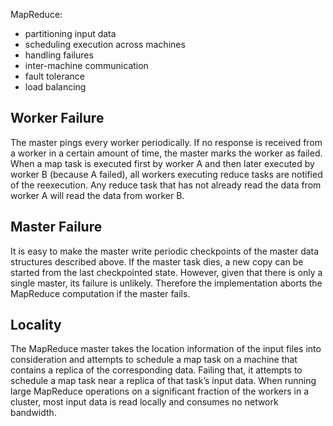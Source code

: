 MapReduce:

- partitioning input data
- scheduling execution across machines
- handling failures
- inter-machine communication
- fault tolerance
- load balancing

## Worker Failure

The master pings every worker periodically. If no response is received from a worker in a certain amount of time, the master marks the worker as failed. When a map task is executed first by worker A and then later executed by worker B (because A failed), all  workers executing reduce tasks are notified of the reexecution. Any reduce task that has not already read the data from worker A will read the data from worker B.

## Master Failure

It is easy to make the master write periodic checkpoints of the master data structures described above. If the master task dies, a new copy can be started from the last checkpointed state. However, given that there is only a single master, its failure is unlikely. Therefore the implementation aborts the MapReduce computation if the master fails.

## Locality

The MapReduce master takes the location information of the input files into consideration and attempts to schedule a map task on a machine that contains a replica of the corresponding data. Failing that, it attempts to schedule a map task near a replica of that task’s input data. When running large MapReduce operations on a significant fraction of the workers in a cluster, most input data is read locally and consumes no network bandwidth.

